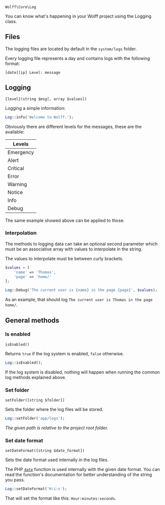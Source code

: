 `Wolff\Core\Log`

You can know what's happening in your Wolff project using the Logging class.

## Files

The logging files are located by default in the `system/logs` folder.

Every logging file represents a day and contains logs with the following format:

```
[date][ip] Level: message
```

## Logging

`{level}(string $msg[, array $values])`

Logging a simple information:

```php
Log::info('Welcome to Wolff.');
```

Obviously there are different levels for the messages, these are the available:

| Levels      |
| ------------|
| Emergency   |
| Alert       |
| Critical    |
| Error       |
| Warning     |
| Notice      |
| Info        |
| Debug       |

The same example showed above can be applied to those.

### Interpolation

The methods to logging data can take an optional second parameter which must be an associative array with values to interpolate in the string.

The values to interpolate must be between curly brackets.

```php
$values = [
    'name' => 'Thomas',
    'page' => 'home/'
];

Log::Debug('The current user is {name} in the page {page}', $values);
```

As an example, that should log `The current user is Thomas in the page home/`.

## General methods

### Is enabled

`isEnabled()`

Returns `true` if the log system is enabled, `false` otherwise.

```php
Log::isEnabled();
```

If the log system is disabled, nothing will happen when running the common log methods explained above.

### Set folder

`setFolder([string $folder])`

Sets the folder where the log files will be stored.

```php
Log::setFolder('app/logs');
```

_The given path is relative to the project root folder._

### Set date format

`setDateFormat([string $date_format])`

Sets the date format used internally in the log files.

The PHP [`date`](https://www.php.net/manual/en/function.date.php) function is used internally with the given date format. You can read the function's documentation for better understanding of the string you pass.

```php
Log::setDateFormat('H:i:s');
```

That will set the format like this: `Hour:minutes:seconds`.
